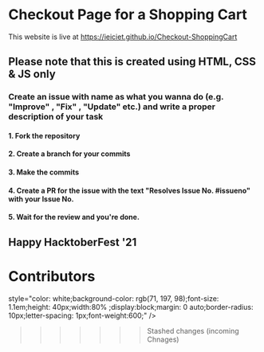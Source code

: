 # Checkout Page for a Shopping Cart
This website is live at https://ieiciet.github.io/Checkout-ShoppingCart

## Please note that this is created using HTML, CSS & JS only
### Create an issue with name as what you wanna do (e.g. "Improve" , "Fix" , "Update" etc.) and write a proper description of your task
#### 1. Fork the repository
#### 2. Create a branch for your commits
#### 3. Make the commits
#### 4. Create a PR for the issue with the text "Resolves Issue No. #issueno" with your Issue No. 
#### 5. Wait for the review and you're done.
## Happy HacktoberFest '21

# Contributors


style="color: white;background-color: rgb(71, 197, 98);font-size: 1.1em;height: 40px;width:80% ;display:block;margin: 0 auto;border-radius: 10px;letter-spacing: 1px;font-weight:600;" />
>>>>>>> Stashed changes  (incoming Chnages)